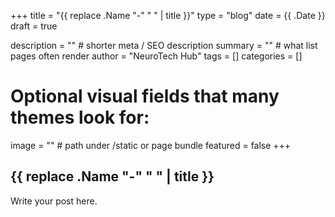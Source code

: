 +++
title       = "{{ replace .Name "-" " " | title }}"
type        = "blog"
date        = {{ .Date }}   
draft       = true

description = ""            # shorter meta / SEO description
summary     = ""            # what list pages often render
author      = "NeuroTech Hub"
tags        = []
categories  = []

# Optional visual fields that many themes look for:
image       = ""            # path under /static or page bundle
featured    = false
+++

## {{ replace .Name "-" " " | title }}

Write your post here.
